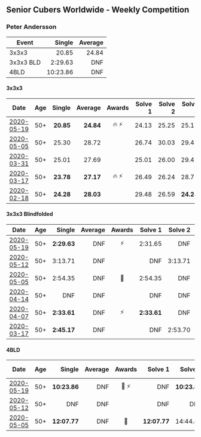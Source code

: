 ## Senior Cubers Worldwide - Weekly Competition
### Peter Andersson

| Event | Single | Average |
| -- | --: | --: |
| 3x3x3 | 20.85 | 24.84 |
| 3x3x3 BLD | 2:29.63 | DNF |
| 4BLD | 10:23.86 | DNF |

#### 3x3x3

| Date | Age | Single | Average | Awards | Solve 1 | Solve 2 | Solve 3 | Solve 4 | Solve 5 | Video |
| :--: | :--: | --: | --: | :--: | --: | --: | --: | --: | --: | :-- |
| [2020-05-19](../3x3x3/results/2020-05-19.md) | 50+ | **20.85** | **24.84** | 🔥 ⚡ | 24.13 | 25.25 | 25.13 | 27.92 | **20.85** | [Link](https://www.facebook.com/events/1880761498725633/permalink/1884791511655965/) |
| [2020-05-05](../3x3x3/results/2020-05-05.md) | 50+ | 25.30 | 28.72 |  | 26.74 | 30.03 | 29.40 | 25.30 | 32.85 | [Link](https://www.facebook.com/events/3313106775587396/permalink/3317987701765970/) |
| [2020-03-31](../3x3x3/results/2020-03-31.md) | 50+ | 25.01 | 27.69 |  | 25.01 | 26.00 | 29.45 | 32.41 | 27.63 | [Link](https://www.facebook.com/peter.andersson.585559/videos/10157324431693831/) |
| [2020-03-17](../3x3x3/results/2020-03-17.md) | 50+ | **23.78** | **27.17** | 🔥 ⚡ | 26.49 | 26.24 | 28.79 | 31.34 | **23.78** | [Link](https://www.facebook.com/events/280686576235146/permalink/282193822751088/) |
| [2020-02-18](../3x3x3/results/2020-02-18.md) | 50+ | **24.28** | **28.03** |  | 29.48 | 26.59 | **24.28** | 30.77 | 28.01 | [Link](https://www.facebook.com/events/2558750947697073/permalink/2563790660526435/) |


#### 3x3x3 Blindfolded

| Date | Age | Single | Average | Awards | Solve 1 | Solve 2 | Solve 3 | Video |
| :--: | :--: | --: | --: | :--: | --: | --: | --: | :-- |
| [2020-05-19](../3bld/results/2020-05-19.md) | 50+ | **2:29.63** | DNF | ⚡ | 2:31.65 | DNF | **2:29.63** | [Link](https://www.facebook.com/events/2608037409484307/permalink/2612070462414335/) |
| [2020-05-12](../3bld/results/2020-05-12.md) | 50+ | 3:13.71 | DNF |  | DNF | 3:13.71 | DNF | [Link](https://www.facebook.com/events/367340484222677/permalink/370714047218654/) |
| [2020-05-05](../3bld/results/2020-05-05.md) | 50+ | 2:54.35 | DNF | 🥉 | 2:54.35 | DNF | DNF | [Link](https://www.facebook.com/events/2624652641189887/permalink/2628335504154934/) |
| [2020-04-14](../3bld/results/2020-04-14.md) | 50+ | DNF | DNF |  | DNF | DNF | DNF | |
| [2020-04-07](../3bld/results/2020-04-07.md) | 50+ | **2:33.61** | DNF | ⚡ | **2:33.61** | DNF | DNF | [Link](https://www.facebook.com/events/258196271885699/permalink/258475051857821/) |
| [2020-03-17](../3bld/results/2020-03-17.md) | 50+ | **2:45.17** | DNF |  | DNF | 2:53.70 | **2:45.17** | [Link](https://www.facebook.com/events/616010612582835/permalink/617557405761489/) |


#### 4BLD

| Date | Age | Single | Average | Awards | Solve 1 | Solve 2 | Solve 3 | Video |
| :--: | :--: | --: | --: | :--: | --: | --: | --: | :-- |
| [2020-05-19](../4bld/results/2020-05-19.md) | 50+ | **10:23.86** | DNF | 🥇 ⚡ | DNF | **10:23.86** | DNF | [Link](https://www.facebook.com/events/2608037409484307/permalink/2612310882390293/) |
| [2020-05-12](../4bld/results/2020-05-12.md) | 50+ | DNF | DNF |  | DNF | DNF | DNF | [Link](https://www.facebook.com/events/367340484222677/permalink/371572940466098/) |
| [2020-05-05](../4bld/results/2020-05-05.md) | 50+ | **12:07.77** | DNF | 🥈 | **12:07.77** | 14:44.42 | DNF | [Link](https://www.facebook.com/events/2624652641189887/permalink/2627420757579742/) |


<!-- Global site tag (gtag.js) - Google Analytics -->
<script async src="https://www.googletagmanager.com/gtag/js?id=UA-86348435-3"></script>
<script>window.dataLayer = window.dataLayer || []; function gtag() {dataLayer.push(arguments);} gtag('js', new Date()); gtag('config', 'UA-86348435-3');</script>
